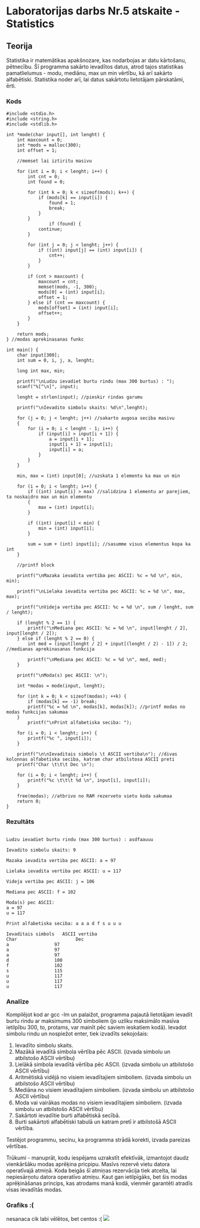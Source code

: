 <!-- https://help.github.com/en/github/writing-on-github/basic-writing-and-formatting-syntax -->
# Laboratorijas darbs Nr.5 atskaite - Statistics

## Teorija

Statistika ir matemātikas apakšnozare, kas nodarbojas ar datu kārtošanu, pētnecību. Šī programma sakārto ievadītos datus, atrod tajos statistikas pamatlielumus - modu, mediānu, max un min vērtību, kā arī sakārto alfabētiski.
Statistika noder arī, lai datus sakārtotu lietotājam pārskatāmi, ērti.

### Kods
```
#include <stdio.h>
#include <string.h>
#include <stdlib.h>

int *mode(char input[], int lenght) {
    int maxcount = 0;
    int *mods = malloc(300);
    int offset = 1;

    //memset lai iztiritu masivu

    for (int i = 0; i < lenght; i++) {
        int cnt = 0;
        int found = 0;

        for (int k = 0; k < sizeof(mods); k++) {
            if (mods[k] == input[i]) {
                found = 1;
                break;
            }
        }
                if (found) {
            continue;
        }

        for (int j = 0; j < lenght; j++) {
            if ((int) input[j] == (int) input[i]) {
                cnt++;
            }
        }

        if (cnt > maxcount) {
            maxcount = cnt;
            memset(mods, -1, 300);
            mods[0] = (int) input[i];
            offset = 1;
        } else if (cnt == maxcount) {
            mods[offset] = (int) input[i];
            offset++;
        }
    }

    return mods;
} //modas aprekinasanas funkc

int main() {
    char input[300];
    int sum = 0, i, j, a, lenght;

    long int max, min;

    printf("\nLudzu ievadiet burtu rindu (max 300 burtus) : ");
    scanf("%[^\n]", input);

    lenght = strlen(input); //pieskir rindas garumu

    printf("\nIevadito simbolu skaits: %d\n",lenght);

    for (j = 0; j < lenght; j++) //sakarto augosa seciba masivu
    {
        for (i = 0; i < lenght - 1; i++) {
            if (input[i] > input[i + 1]) {
                a = input[i + 1];
                input[i + 1] = input[i];
                input[i] = a;
            }
        }
    }
    
    min, max = (int) input[0]; //uzskata 1 elementu ka max un min

    for (i = 0; i < lenght; i++) {
        if ((int) input[i] > max) //salidzina 1 elementu ar parejiem, ta noskaidro max un min elementu
        {
            max = (int) input[i];
        }

        if ((int) input[i] < min) {
            min = (int) input[i];
        }

        sum = sum + (int) input[i]; //sasumme visus elementus kopa ka int
    }

    //printf block
    
    printf("\nMazaka ievadita vertiba pec ASCII: %c = %d \n", min, min);

    printf("\nLielaka ievadita vertiba pec ASCII: %c = %d \n", max, max);

    printf("\nVideja vertiba pec ASCII: %c = %d \n", sum / lenght, sum / lenght);

    if (lenght % 2 == 1) {
        printf("\nMediana pec ASCII: %c = %d \n", input[lenght / 2], input[lenght / 2]);
    } else if (lenght % 2 == 0) {
        int med = (input[lenght / 2] + input[(lenght / 2) - 1]) / 2; //medianas aprekinasanas funkcija

        printf("\nMediana pec ASCII: %c = %d \n", med, med);
    }

    printf("\nModa(s) pec ASCII: \n");

    int *modas = mode(input, lenght);

    for (int k = 0; k < sizeof(modas); ++k) {
        if (modas[k] == -1) break;
        printf("%c = %d \n", modas[k], modas[k]); //printf modas no modas funkcijas sakumaa
    }
        printf("\nPrint alfabetiska seciba: ");

    for (i = 0; i < lenght; i++) {
        printf("%c ", input[i]);
    }

    printf("\n\nIevaditais simbols \t ASCII vertiba\n"); //divas kolonnas alfabetiska seciba, katram char atbilstosa ASCII preti
    printf("Char \t\t\t Dec \n");

    for (i = 0; i < lenght; i++) {
        printf("%c \t\t\t %d \n", input[i], input[i]);
    }

    free(modas); //atbrivo no RAM rezerveto vietu koda sakumaa
    return 0;
}

```  

### Rezultāts
```

Ludzu ievadiet burtu rindu (max 300 burtus) : asdfaauuu

Ievadito simbolu skaits: 9

Mazaka ievadita vertiba pec ASCII: a = 97 

Lielaka ievadita vertiba pec ASCII: u = 117 

Videja vertiba pec ASCII: j = 106 

Mediana pec ASCII: f = 102 

Moda(s) pec ASCII: 
a = 97 
u = 117 

Print alfabetiska seciba: a a a d f s u u u 

Ievaditais simbols 	 ASCII vertiba
Char 		              Dec 
a 			      97 
a 			      97 
a 			      97 
d 			      100 
f 			      102 
s 			      115 
u 			      117 
u 			      117 
u 			      117 

```

### Analīze

Kompilējot kod ar gcc -lm un palaižot, programma pajautā lietotājam ievadīt burtu rindu ar maksimums 300 simboliem (jo uzliku maksimālo masīva ietilpību 300, to, protams, var mainīt pēc saviem ieskatiem kodā). Ievadot simbolu rindu un nospiežot enter, tiek izvadīts sekojošais:

1. Ievadīto simbolu skaits.
2. Mazākā ievadītā simbola vērtība pēc ASCII. (izvada simbolu un atbilstošo ASCII vērtību)
3. Lielākā simbola ievadītā vērtība pēc ASCII. (izvada simbolu un atbilstošo ASCII vērtību)
4. Aritmētiskā vidējā no visiem ievadītajiem simboliem. (izvada simbolu un atbilstošo ASCII vērtību)
5. Mediāna no visiem ievadītajiem simboliem. (izvada simbolu un atbilstošo ASCII vērtību)
6. Moda vai vairākas modas no visiem ievadītajiem simboliem. (izvada simbolu un atbilstošo ASCII vērtību)
7. Sakārtoti ievadītie burti alfabētiskā secībā.
8. Burti sakārtoti alfabētiski tabulā un katram pretī ir atbilstošā ASCII vērtība.

Testējot programmu, secinu, ka programma strādā korekti, izvada pareizas vērtības.

Trūkumi - manuprāt, kodu iespējams uzrakstīt efektīvāk, izmantojot daudz vienkāršāku modas aprēķina pricpipu. Masīvs rezervē vietu datora operatīvajā atmiņā. Koda beigās šī atmiņas rezervācija tiek atcelta, lai nepiesārņotu datora operatīvo atmiņu. Kaut gan ietilpīgāks, bet šis modas aprēķināšanas princips, kas atrodams manā kodā, vienmēr garantēti atradīs visas ievadītās modas.

### Grafiks :(
nesanaca cik labi vēlētos, bet centos :(
![](https://github.com/DaButter/RTR105/blob/master/darbi/5ld_statistics/aintmuch.jpg)


